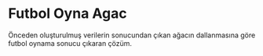 # Futbol Oyna Agac

Önceden oluşturulmuş verilerin sonucundan çıkan ağacın dallanmasına göre futbol oynama sonucu çıkaran çözüm. 
